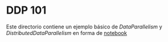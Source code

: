 # DDP 101

Este directorio contiene un ejemplo básico de *DataParallelism* y *DistributedDataParallelism* en forma de [notebook](./pytorchDP101.ipynb)

